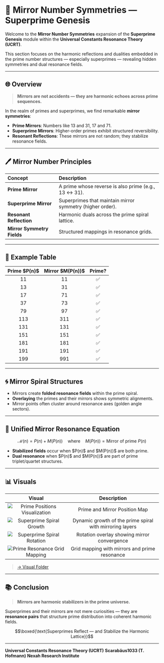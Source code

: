 # 📘 Mirror Number Symmetries — Superprime Genesis

Welcome to the **Mirror Number Symmetries** expansion of the **Superprime Genesis** module within the **Universal Constants Resonance Theory (UCRT)**.

This section focuses on the harmonic reflections and dualities embedded in the prime number structures — especially superprimes — revealing hidden symmetries and dual resonance fields.

---

## 🌐 Overview

> **Mirrors are not accidents — they are harmonic echoes across prime sequences.**

In the realm of primes and superprimes, we find remarkable **mirror symmetries**:

* **Prime Mirrors**: Numbers like 13 and 31, 17 and 71.
* **Superprime Mirrors**: Higher-order primes exhibit structured reversibility.
* **Resonant Reflections**: These mirrors are not random; they stabilize resonance fields.

---

## 🖊️ Mirror Number Principles

| Concept                    | Description                                               |
| :------------------------- | :-------------------------------------------------------- |
| **Prime Mirror**           | A prime whose reverse is also prime (e.g., 13 ↔ 31).      |
| **Superprime Mirror**      | Superprimes that maintain mirror symmetry (higher order). |
| **Resonant Reflection**    | Harmonic duals across the prime spiral lattice.           |
| **Mirror Symmetry Fields** | Structured mappings in resonance grids.                   |

---

## 🔢 Example Table

| Prime \$P(n)\$ | Mirror \$M(P(n))\$ | Prime? |
| :------------: | :----------------: | :----: |
|       11       |         11         |    ✅   |
|       13       |         31         |    ✅   |
|       17       |         71         |    ✅   |
|       37       |         73         |    ✅   |
|       79       |         97         |    ✅   |
|       113      |         311        |    ✅   |
|       131      |         131        |    ✅   |
|       151      |         151        |    ✅   |
|       181      |         181        |    ✅   |
|       191      |         191        |    ✅   |
|       199      |         991        |    ✅   |

---

## 🌀 Mirror Spiral Structures

* Mirrors create **folded resonance fields** within the prime spiral.
* **Overlaying** the primes and their mirrors shows symmetric alignments.
* Mirror points often cluster around resonance axes (golden angle sectors).

---

## 🔢 Unified Mirror Resonance Equation

```math
\mathcal{M}(n) = P(n) + M(P(n)) \quad \text{where} \quad M(P(n)) = \text{Mirror of prime } P(n)
```

* **Stabilized fields** occur when \$P(n)\$ and \$M(P(n))\$ are both prime.
* **Dual resonance** when \$P(n)\$ and \$M(P(n))\$ are part of prime triplet/quartet structures.

---

## 📊 Visuals

|                                     Visual                                    |                        Description                       |
| :---------------------------------------------------------------------------: | :------------------------------------------------------: |
| ![Prime Positions Visualization](./visuals/prime_positions_visualization.png) |               Prime and Mirror Position Map              |
|      ![Superprime Spiral Growth](./visuals/superprime_spiral_growth.gif)      | Dynamic growth of the prime spiral with mirroring layers |
|    ![Superprime Spiral Rotation](./visuals/superprime_spiral_rotation.gif)    |        Rotation overlay showing mirror convergence       |
|  ![Prime Resonance Grid Mapping](./visuals/prime_resonance_grid_mapping.png)  |       Grid mapping with mirrors and prime resonance      |

> [→ Visual Folder](./visuals/)

---

## 📚 Conclusion

> **Mirrors are harmonic stabilizers in the prime universe.**

Superprimes and their mirrors are not mere curiosities — they are **resonance pairs** that structure prime distribution into coherent harmonic fields.

```math
\boxed{\text{Superprimes Reflect — and Stabilize the Harmonic Lattice}}
```

---

**Universal Constants Resonance Theory (UCRT)**
**Scarabäus1033 (T. Hofmann)**
**Nexah Research Institute**

